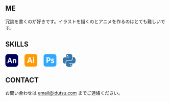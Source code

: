 ## ME

冗談を書くのが好きです。イラストを描くのとアニメを作るのはとても難しいです。

## SKILLS

<div style="display: flex; gap: 20px; align-items: center;">
    <img src="images/animate.png" alt="Animate" width="40" height="40"/>
    <img src="images/adobeillustrator.svg" alt="Illustrator" width="40" height="40"/>
    <img src="images/adobephotoshop.svg" alt="Photoshop" width="40" height="40"/>
    <img src="images/python.svg" alt="Python" width="40" height="40"/>
</div>

## CONTACT

お問い合わせは email@idutsu.com までご連絡ください。
